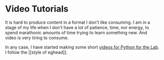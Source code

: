 # Video Tutorials
It is hard to produce content in a format I don't like consuming. I am in a stage of my life when I don't have a lot of patience, time, nor energy, to spend marathonic amounts of time trying to learn something new. And video is very tiring to consume. 

In any case, I have started making some short [videos for Python for the Lab](https://www.youtube.com/channel/UCghcPYUz5jiY5uf1_eExbPg?view_as=subscriber). I follow the [[style of eghead]]. 